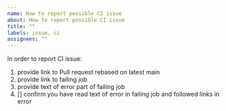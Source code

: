```yaml
---
name: How to report possible CI issue
about: How to report possible CI issue
title: ""
labels: issue, ci
assignees: ""
---
```


In order to report CI issue:

1. provide link to Pull request rebased on latest main
2. provide link to failing job
3. provide text of error part of failing job
4. [] confirm you have read text of error in failing job and followed links in error
